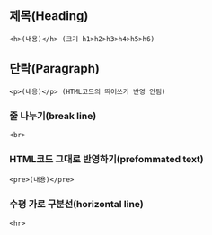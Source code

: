 ## 제목(Heading)
```<h>(내용)</h> (크기 h1>h2>h3>h4>h5>h6)```<br>
## 단락(Paragraph)
```<p>(내용)</p> (HTML코드의 띄어쓰기 반영 안됨)``` <br>
### 줄 나누기(break line) 
```<br>```<br>
### HTML코드 그대로 반영하기(prefommated text)
```<pre>(내용)</pre>```<br>
### 수평 가로 구분선(horizontal line)
```<hr>```<br>
